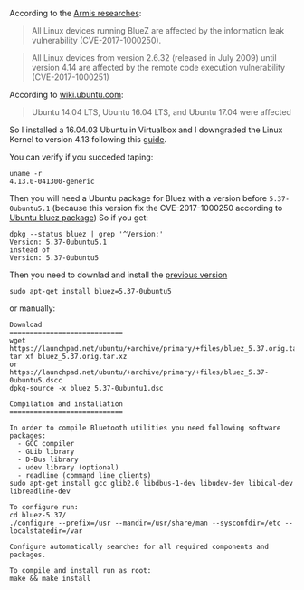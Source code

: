 According to the [Armis researches](https://www.armis.com/blueborne/):
> All Linux devices running BlueZ are affected by the information leak vulnerability (CVE-2017-1000250).

> All Linux devices from version 2.6.32 (released in July 2009) until version 4.14 are affected by the remote code execution vulnerability (CVE-2017-1000251)

According to [wiki.ubuntu.com](https://wiki.ubuntu.com/SecurityTeam/KnowledgeBase/BlueBorne):
> Ubuntu 14.04 LTS, Ubuntu 16.04 LTS, and Ubuntu 17.04 were affected

So I installed a 16.04.03 Ubuntu in Virtualbox and I downgraded the Linux Kernel to version 4.13 following this [guide](http://ubuntuhandbook.org/index.php/2017/09/install-linux-kernel-4-13-ubuntu-16-04-higher/).

You can verify if you succeded taping:
```
uname -r
4.13.0-041300-generic
``` 
Then you will need a Ubuntu package for Bluez with a version before `5.37-0ubuntu5.1` (because this version fix the CVE-2017-1000250 according to [Ubuntu bluez package](https://launchpad.net/ubuntu/+source/bluez/5.37-0ubuntu5.1))
So if you get:
```
dpkg --status bluez | grep '^Version:'
Version: 5.37-0ubuntu5.1
instead of 
Version: 5.37-0ubuntu5
``` 
Then you need to downlad and install the [previous version](https://launchpad.net/ubuntu/+source/bluez/5.37-0ubuntu5)
```
sudo apt-get install bluez=5.37-0ubuntu5
```
or manually:
```
Download
============================
wget https://launchpad.net/ubuntu/+archive/primary/+files/bluez_5.37.orig.tar.xz
tar xf bluez_5.37.orig.tar.xz
or
https://launchpad.net/ubuntu/+archive/primary/+files/bluez_5.37-0ubuntu5.dscc
dpkg-source -x bluez_5.37-0ubuntu1.dsc

Compilation and installation
============================

In order to compile Bluetooth utilities you need following software packages:
  - GCC compiler
  - GLib library
  - D-Bus library
  - udev library (optional)
  - readline (command line clients)
sudo apt-get install gcc glib2.0 libdbus-1-dev libudev-dev libical-dev libreadline-dev

To configure run:
cd bluez-5.37/
./configure --prefix=/usr --mandir=/usr/share/man --sysconfdir=/etc --localstatedir=/var

Configure automatically searches for all required components and packages.

To compile and install run as root:
make && make install
```

